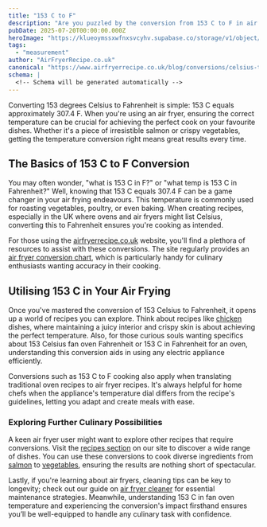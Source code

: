 ```yaml
---
title: "153 C to F"
description: "Are you puzzled by the conversion from 153 C to F in air fryer recipes? This guide unravels the mystery so you can cook your dishes just right! Master your air fryer's temperature with this handy guide and enhance your kitchen skills today."
pubDate: 2025-07-20T00:00:00.000Z
heroImage: "https://klueoymssxwfnxsvcyhv.supabase.co/storage/v1/object/public/Shmucket/153-c-to-f.png"
tags:
  - "measurement"
author: "AirFryerRecipe.co.uk"
canonical: "https://www.airfryerrecipe.co.uk/blog/conversions/celsius-to-fahrenheit/153-c-to-f"
schema: |
  <!-- Schema will be generated automatically -->
---
```


<p id="">Converting 153 degrees Celsius to Fahrenheit is simple: 153 C equals approximately 307.4 F. When you're using an air fryer, ensuring the correct temperature can be crucial for achieving the perfect cook on your favourite dishes. Whether it's a piece of irresistible salmon or crispy vegetables, getting the temperature conversion right means great results every time.</p><h2 id="">The Basics of 153 C to F Conversion</h2><p id="">You may often wonder, "what is 153 C in F?" or "what temp is 153 C in Fahrenheit?" Well, knowing that 153 C equals 307.4 F can be a game changer in your air frying endeavours. This temperature is commonly used for roasting vegetables, poultry, or even baking. When creating recipes, especially in the UK where ovens and air fryers might list Celsius, converting this to Fahrenheit ensures you're cooking as intended.</p><p id="">For those using the <a href="https://www.airfryerrecipe.co.uk/" id="">airfryerrecipe.co.uk</a> website, you'll find a plethora of resources to assist with these conversions. The site regularly provides an <a href="https://www.airfryerrecipe.co.uk/air-fryer-conversion-chart" id="">air fryer conversion chart</a>, which is particularly handy for culinary enthusiasts wanting accuracy in their cooking.</p><h2 id="">Utilising 153 C in Your Air Frying</h2><p id="">Once you've mastered the conversion of 153 Celsius to Fahrenheit, it opens up a world of recipes you can explore. Think about recipes like <a href="https://www.airfryerrecipe.co.uk/recipe-category/chicken" id="">chicken</a> dishes, where maintaining a juicy interior and crispy skin is about achieving the perfect temperature. Also, for those curious souls wanting specifics about 153 Celsius fan oven Fahrenheit or 153 C in Fahrenheit for an oven, understanding this conversion aids in using any electric appliance efficiently.</p><p id="">Conversions such as 153 C to F cooking also apply when translating traditional oven recipes to air fryer recipes. It's always helpful for home chefs when the appliance's temperature dial differs from the recipe's guidelines, letting you adapt and create meals with ease.</p><h3 id="">Exploring Further Culinary Possibilities</h3><p id="">A keen air fryer user might want to explore other recipes that require conversions. Visit the <a href="https://www.airfryerrecipe.co.uk/recipes" id="">recipes section</a> on our site to discover a wide range of dishes. You can use these conversions to cook diverse ingredients from <a href="https://www.airfryerrecipe.co.uk/recipe-category/salmon" id="">salmon</a> to <a href="https://www.airfryerrecipe.co.uk/recipe-category/vegetables" id="">vegetables</a>, ensuring the results are nothing short of spectacular.</p><p id="">Lastly, if you're learning about air fryers, cleaning tips can be key to longevity; check out our guide on <a href="https://www.airfryerrecipe.co.uk/air-fryer-cleaner" id="">air fryer cleaner</a> for essential maintenance strategies. Meanwhile, understanding 153 C in fan oven temperature and experiencing the conversion's impact firsthand ensures you’ll be well-equipped to handle any culinary task with confidence.</p>
